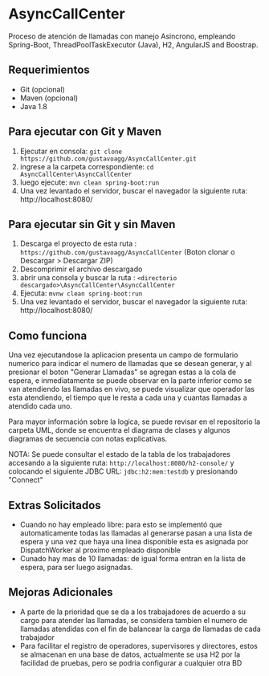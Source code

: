 # AsyncCallCenter
Proceso de atención de llamadas con manejo Asincrono, empleando Spring-Boot, ThreadPoolTaskExecutor (Java), H2,  AngularJS and Boostrap. 
 
 ## Requerimientos
  - Git (opcional)
  - Maven (opcional)
  - Java 1.8
 
 ## Para ejecutar con Git y Maven
 1. Ejecutar en consola: `git clone https://github.com/gustavoagg/AsyncCallCenter.git` 
 2. ingrese a la carpeta correspondiente: `cd AsyncCallCenter\AsyncCallCenter`
 3. luego ejecute: `mvn clean spring-boot:run`
 4. Una vez levantado el servidor, buscar el navegador la siguiente ruta:  http://localhost:8080/ 
 
  ## Para ejecutar sin Git y sin Maven
 1. Descarga el proyecto de esta ruta : `https://github.com/gustavoagg/AsyncCallCenter` (Boton clonar o Descargar > Descargar ZIP)
 2. Descomprimir el archivo descargado
 2. abrir una consola y buscar la ruta : `<directorio descargado>\AsyncCallCenter\AsyncCallCenter`
 3. Ejecuta: `mvnw clean spring-boot:run`
 4. Una vez levantado el servidor, buscar el navegador la siguiente ruta:  http://localhost:8080/ 
 
 ## Como funciona
 Una vez ejecutandose la aplicacion presenta un campo de formulario numerico para indicar el numero de llamadas que se desean generar, 
 y al presionar el boton "Generar Llamadas" se agregan estas a la cola de espera, e inmediatamente se puede observar en la parte inferior como 
 se van atendiendo las llamadas en vivo, se puede visualizar que operador las esta atendiendo, el tiempo que le resta a cada una y cuantas 
 llamadas a atendido cada uno. 
 
 Para mayor información sobre la logica, se puede revisar en el repositorio la carpeta UML, donde se encuentra el diagrama de clases y
 algunos diagramas de secuencia con notas explicativas.
 
 NOTA: Se puede consultar el estado de la tabla de los trabajadores accesando a la siguiente ruta:  `http://localhost:8080/h2-console/` 
 y colocando el siguiente JDBC URL: `jdbc:h2:mem:testdb` y presionando "Connect"
 
 ## Extras Solicitados
 - Cuando no hay empleado libre: para esto se implementó que automaticamente todas las llamadas al generarse pasan a una lista de espera y 
 una vez que haya una linea disponible esta es asignada por DispatchWorker al proximo empleado disponible
 - Cunado hay mas de 10 llamadas: de igual forma entran en la lista de espera, para ser luego asignadas. 
 
 ## Mejoras Adicionales
 - A parte de la prioridad que se da a los trabajadores de acuerdo a su cargo para atender las llamadas, 
 se considera tambien el numero de llamadas atendidas con el fin de balancear la carga de llamadas de cada trabajador
 - Para facilitar el registro de operadores, supervisores y directores, estos se almacenan en una base de datos, actualmente se usa H2 
 por la facilidad de pruebas, pero se podria configurar a cualquier otra BD

 
